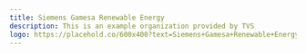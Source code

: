 ```yaml
---
title: Siemens Gamesa Renewable Energy
description: This is an example organization provided by TVS 
logo: https://placehold.co/600x400?text=Siemens+Gamesa+Renewable+Energy
---
```

